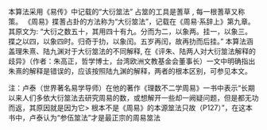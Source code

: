 本算法采用《易传》中记载的“大衍筮法”
占筮的工具是蓍草 , 每一根蓍草又称策。 
《周易》揲蓍占卦的方法称为“大衍筮法”，记载在《周易·系辞上》第九章。 其原文为: “大衍之数五十，其用四十有九。分而为二，以象两。挂一，以象三。揲之以四，以象四时。归奇于扐，以象闰。五岁再闰，故再扐而后挂。”
本算法涵盖理朱熹、陆九渊对于大衍筮法的不同解释, 在《评朱、陆两人对大衍筮法解释的歧异》（作者：朱高正，哲学博士，台湾欧洲文教基金会董事长）一文中明确指出朱熹的解释是错误的，应该按照陆九渊的解释，两者的根本区别，可参见本文。

注：卢泰（世界著名易学导师）在他的著作《理数不二学周易》一书中表示“长期以来人们多依大衍筮法去研究周易的数，或想解开一些却一阙疑问题，但是都无功而返，其原因就是因为它>    根本不是《周易》的本源筮法只故（P127）”，在这本书中，卢泰认为“参伍筮法”才是最正宗的周易筮法
